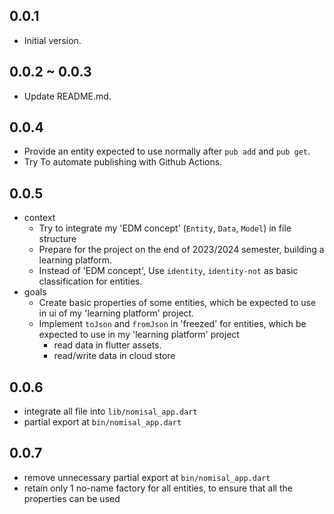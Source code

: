 ## 0.0.1
- Initial version.

## 0.0.2 ~ 0.0.3
- Update README.md.

## 0.0.4
- Provide an entity expected to use normally after `pub add` and `pub get`.
- Try To automate publishing with Github Actions.

## 0.0.5
- context
  - Try to integrate my 'EDM concept' (`Entity`, `Data`, `Model`) in file structure
  - Prepare for the project on the end of 2023/2024 semester, building a learning platform.
  - Instead of 'EDM concept', Use `identity`, `identity-not` as basic classification for entities.
- goals
  - Create basic properties of some entities, which be expected to use in ui of my 'learning platform' project.
  - Implement `toJson` and `fromJson` in 'freezed' for entities, which be expected to use in my 'learning platform' project
    - read data in flutter assets.
    - read/write data in cloud store

## 0.0.6
- integrate all file into `lib/nomisal_app.dart`
- partial export at `bin/nomisal_app.dart`

## 0.0.7
- remove unnecessary partial export at `bin/nomisal_app.dart`
- retain only 1 no-name factory for all entities, to ensure that all the properties can be used
